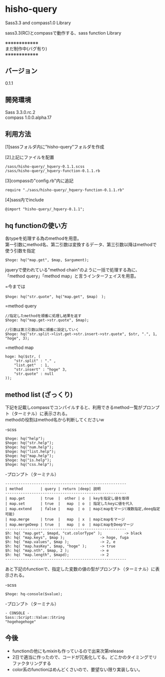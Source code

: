hisho-query
===========
Sass3.3 and compass1.0 Library  

sass3.3(RC)とcompassで動作する、sass function Library  

※※※※※※※※※※※※  
まだ制作中(バグ有り)  
※※※※※※※※※※※※  

バージョン
------
0.1.1

開発環境
------
Sass 3.3.0.rc.2  
compass 1.0.0.alpha.17  


利用方法
------

[1]sassフォルダ内に"hisho-query"フォルダを作成  

[2]上記にファイルを配置  

	/sass/hisho-query/_hquery-0.1.1.scss
	/sass/hisho-query/_hquery-function-0.1.1.rb

[3]compassの"config.rb"内に追記  

	require "./sass/hisho-query/_hquery-function-0.1.1.rb"

[4]sass内でinclude  

	@import "hisho-query/_hquery-0.1.1";


hq functionの使い方
------

各typeを処理する為のmethodを用意。  
第一引数にmethod名、第二引数は変換するデータ、第三引数以降はmethodで使う引数を指定  

	$hoge: hq("map.get", $map, $argument);

jqueryで使われている"method chain"のように一括で処理する為に、  
「method query」「method map」と言うインターフェイスを用意。  

=今までは  

	$hoge: hq("str.quote", hq("map.get", $map)　);

=method query  

	//指定したmethodを順番に処理し結果を返す
	$hoge: hq("map.get->str.quote", $map);
	
	//引数は第三引数以降に順番に設定していく
	$hoge: hq("str.split->list.get->str.insert->str.quote", $str, ".", 1, "hoge", 3);

=method map  

	hoge: hq($str, (
		"str.split" : "." ,
		"list.get"  : 1,
		"str.insert" : "hoge" 3,
		"str.quote" : null
	));


method list (ざっくり)
------

下記を記載しcompassでコンパイルすると、利用できるmethod一覧がプロンプト（ターミナル）に表示される。  
methodの役割はmethod名から判断してくださいw  

-scss  

	$hoge: hq("help");
	$hoge: hq("str.help");
	$hoge: hq("num.help");
	$hoge: hq("list.help");
	$hoge: hq("map.help");
	$hoge: hq("is.help");
	$hoge: hq("css.help");

-プロンプト（ターミナル）  

	-------------------------------------------------------
	| method        | query | return |deep| 説明
	-------------------------------------------------------
	| map.get       | true  |  other | o  | keyを指定し値を取得
	| map.set       | true  |   map  | o  | 指定したkeyに値を代入
	| map.extend    | false |   map  | o  | mapとmapをマージ(複数指定,deeq指定可能)
	| map.merge     | true  |   map  | x  | mapとmapをマージ
	| map.mergeDeep | true  |   map  | o  | mapとmapをDeepマージ
	-------------------------------------------------------
	$h: hq( "map.get", $mapd, "cat.colorType" );          -> black
	$h: hq( "map.keys", $map );                -> hoge, fuga
	$h: hq( "map.values", $map );              -> 2, e
	$h: hq( "map.hasKey", $map, "hoge" );      -> true
	$h: hq( "map.nth", $map, 2 );              -> e
	$h: hq( "map.length", $mapd);              -> 2
	-------------------------------------------------------


あと下記のfunctionで、指定した変数の値の型がプロンプト（ターミナル）に表示される。  

-scss  

	$hoge: hq-console($value);

-プロンプト（ターミナル）  

	- CONSOLE -
	Sass::Script::Value::String
	"hogehogehoge"



今後
------
* functionの他にもmixinも作っているので出来次第release
* 2日で適当に作ったので、コードが冗長化してる。どこかのタイミングでリファクタリングする
* color系のfunctionはめんどくさいので、要望ない限り実装しない。







